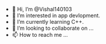 - 👋 Hi, I’m @Vishal140103
- 👀 I’m interested in app devlopment.
- 🌱 I’m currently learning C++.
- 💞️ I’m looking to collaborate on ...
- 📫 How to reach me ...

<!---
Vishal140103/Vishal140103 is a ✨ special ✨ repository because its `README.md` (this file) appears on your GitHub profile.
You can click the Preview link to take a look at your changes.
--->
